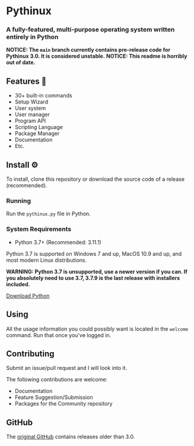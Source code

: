 # Pythinux
### A fully-featured, multi-purpose operating system written entirely in Python
**NOTICE: The `main` branch currently contains pre-release code for Pythinux 3.0. It is considered unstable.**
**NOTICE: This readme is horribly out of date.**
## Features 👾
* 30+ built-in commands
* Setup Wizard
* User system
* User manager
* Program API
* Scripting Language
* Package Manager
* Documentation
* Etc.

## Install ⚙️
To install, clone this repository or download the source code of a release (recommended).
### Running
Run the `pythinux.py` file in Python.
### System Requirements
* Python 3.7+ (Recommended: 3.11.1)

Python 3.7 is supported on Windows 7 and up, MacOS 10.9 and up, and most modern Linux distributions.

**WARNING: Python 3.7 is unsupported, use a newer version if you can. If you absolutely need to use 3.7, 3.7.9 is the last release with installers included.**

[Download Python](https://python.org/)
## Using
All the usage information you could possibly want is located in the `welcome` command. Run that once you've logged in.
## Contributing
Submit an issue/pull request and I will look into it.

The following contributions are welcome:
* Documentation
* Feature Suggestion/Submission
* Packages for the Community repository
## GitHub
The [original GitHub](https://github.com/WinFan3672/Pythinux) contains releases older than 3.0.